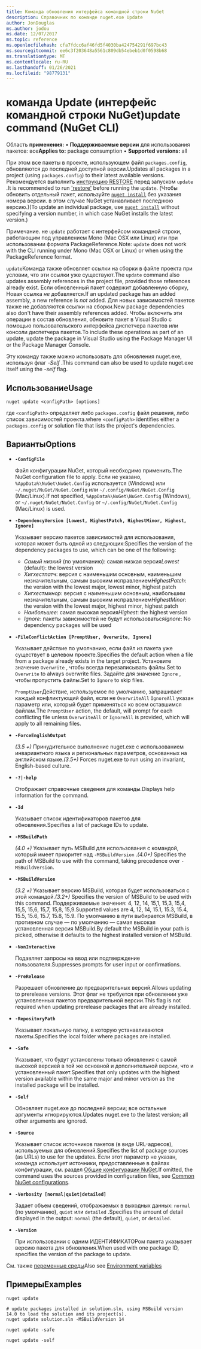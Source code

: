 ```yaml
---
title: Команда обновления интерфейса командной строки NuGet
description: Справочник по команде nuget.exe Update
author: JonDouglas
ms.author: jodou
ms.date: 12/07/2017
ms.topic: reference
ms.openlocfilehash: cfa7fdcc6af46fd5f4030ba424754291f697bc43
ms.sourcegitcommit: ee6c3f203648a5561c809db54ebeb1d0f0598b68
ms.translationtype: MT
ms.contentlocale: ru-RU
ms.lasthandoff: 01/26/2021
ms.locfileid: "98779131"
---
```

# <a name="update-command-nuget-cli"></a><span data-ttu-id="efca1-103">команда Update (интерфейс командной строки NuGet)</span><span class="sxs-lookup"><span data-stu-id="efca1-103">update command (NuGet CLI)</span></span>

<span data-ttu-id="efca1-104">Область **применения:** &bullet; **Поддерживаемые версии** для использования пакетов: все</span><span class="sxs-lookup"><span data-stu-id="efca1-104">**Applies to:** package consumption &bullet; **Supported versions:** all</span></span>

<span data-ttu-id="efca1-105">При этом все пакеты в проекте, использующем файл `packages.config`, обновляются до последней доступной версии.</span><span class="sxs-lookup"><span data-stu-id="efca1-105">Updates all packages in a project (using `packages.config`) to their latest available versions.</span></span> <span data-ttu-id="efca1-106">Рекомендуется выполнить [инструкцию RESTORE](cli-ref-restore.md) перед запуском `update` .</span><span class="sxs-lookup"><span data-stu-id="efca1-106">It is recommended to run ['restore'](cli-ref-restore.md) before running the `update`.</span></span> <span data-ttu-id="efca1-107">(Чтобы обновить отдельный пакет, используйте [`nuget install`](cli-ref-install.md) без указания номера версии. в этом случае NuGet устанавливает последнюю версию.)</span><span class="sxs-lookup"><span data-stu-id="efca1-107">(To update an individual package, use [`nuget install`](cli-ref-install.md) without specifying a version number, in which case NuGet installs the latest version.)</span></span>

<span data-ttu-id="efca1-108">Примечание. не `update` работает с интерфейсом командной строки, работающим под управлением Mono (Mac OSX или Linux) или при использовании формата PackageReference.</span><span class="sxs-lookup"><span data-stu-id="efca1-108">Note: `update` does not work with the CLI running under Mono (Mac OSX or Linux) or when using the PackageReference format.</span></span>

<span data-ttu-id="efca1-109">`update`Команда также обновляет ссылки на сборки в файле проекта при условии, что эти ссылки уже существуют.</span><span class="sxs-lookup"><span data-stu-id="efca1-109">The `update` command also updates assembly references in the project file, provided those references already exist.</span></span> <span data-ttu-id="efca1-110">Если обновленный пакет содержит добавленную сборку, Новая ссылка *не* добавляется.</span><span class="sxs-lookup"><span data-stu-id="efca1-110">If an updated package has an added assembly, a new reference is *not* added.</span></span> <span data-ttu-id="efca1-111">Для новых зависимостей пакетов также не добавляются ссылки на сборки.</span><span class="sxs-lookup"><span data-stu-id="efca1-111">New package dependencies also don't have their assembly references added.</span></span> <span data-ttu-id="efca1-112">Чтобы включить эти операции в состав обновления, обновите пакет в Visual Studio с помощью пользовательского интерфейса диспетчера пакетов или консоли диспетчера пакетов.</span><span class="sxs-lookup"><span data-stu-id="efca1-112">To include these operations as part of an update, update the package in Visual Studio using the Package Manager UI or the Package Manager Console.</span></span>

<span data-ttu-id="efca1-113">Эту команду также можно использовать для обновления nuget.exe, используя флаг *-Self* .</span><span class="sxs-lookup"><span data-stu-id="efca1-113">This command can also be used to update nuget.exe itself using the *-self* flag.</span></span>

## <a name="usage"></a><span data-ttu-id="efca1-114">Использование</span><span class="sxs-lookup"><span data-stu-id="efca1-114">Usage</span></span>

```cli
nuget update <configPath> [options]
```

<span data-ttu-id="efca1-115">где `<configPath>` определяет либо `packages.config` файл решения, либо список зависимостей проекта.</span><span class="sxs-lookup"><span data-stu-id="efca1-115">where `<configPath>` identifies either a `packages.config` or solution file that lists the project's dependencies.</span></span>

## <a name="options"></a><span data-ttu-id="efca1-116">Варианты</span><span class="sxs-lookup"><span data-stu-id="efca1-116">Options</span></span>

- **`-ConfigFile`**

  <span data-ttu-id="efca1-117">Файл конфигурации NuGet, который необходимо применить.</span><span class="sxs-lookup"><span data-stu-id="efca1-117">The NuGet configuration file to apply.</span></span> <span data-ttu-id="efca1-118">Если не указано, `%AppData%\NuGet\NuGet.Config` используется (Windows) или `~/.nuget/NuGet/NuGet.Config` или `~/.config/NuGet/NuGet.Config` (Mac/Linux).</span><span class="sxs-lookup"><span data-stu-id="efca1-118">If not specified, `%AppData%\NuGet\NuGet.Config` (Windows), or `~/.nuget/NuGet/NuGet.Config` or `~/.config/NuGet/NuGet.Config` (Mac/Linux) is used.</span></span>
  
- **`-DependencyVersion [Lowest, HighestPatch, HighestMinor, Highest, Ignore]`**

  <span data-ttu-id="efca1-119">Указывает версию пакетов зависимостей для использования, которая может быть одной из следующих:</span><span class="sxs-lookup"><span data-stu-id="efca1-119">Specifies the version of the dependency packages to use, which can be one of the following:</span></span><br/><ul><li><span data-ttu-id="efca1-120">*Самый низкий* (по умолчанию): самая низкая версия</span><span class="sxs-lookup"><span data-stu-id="efca1-120">*Lowest* (default): the lowest version</span></span></li><li><span data-ttu-id="efca1-121">*Хигхестпатч*: версия с наименьшим основным, наименьшим незначительным, самым высоким исправлением</span><span class="sxs-lookup"><span data-stu-id="efca1-121">*HighestPatch*: the version with the lowest major, lowest minor, highest patch</span></span></li><li><span data-ttu-id="efca1-122">*Хигхестминор*: версия с наименьшим основным, наибольшим незначительным, самым высоким исправлением</span><span class="sxs-lookup"><span data-stu-id="efca1-122">*HighestMinor*: the version with the lowest major, highest minor, highest patch</span></span></li><li><span data-ttu-id="efca1-123">*Наибольшее*: самая высокая версия</span><span class="sxs-lookup"><span data-stu-id="efca1-123">*Highest*: the highest version</span></span></li><li><span data-ttu-id="efca1-124">*Ignore*: пакеты зависимостей не будут использоваться</span><span class="sxs-lookup"><span data-stu-id="efca1-124">*Ignore*: No dependency packages will be used</span></span></li></ul>

- **`-FileConflictAction [PromptUser, Overwrite, Ignore]`**

  <span data-ttu-id="efca1-125">Указывает действие по умолчанию, если файл из пакета уже существует в целевом проекте.</span><span class="sxs-lookup"><span data-stu-id="efca1-125">Specifies the default action when a file from a package already exists in the target project.</span></span> <span data-ttu-id="efca1-126">Установите значение `Overwrite` , чтобы всегда перезаписывать файлы.</span><span class="sxs-lookup"><span data-stu-id="efca1-126">Set to `Overwrite` to always overwrite files.</span></span> <span data-ttu-id="efca1-127">Задайте для значение `Ignore` , чтобы пропустить файлы.</span><span class="sxs-lookup"><span data-stu-id="efca1-127">Set to `Ignore` to skip files.</span></span>

  <span data-ttu-id="efca1-128">`PromptUser`Действие, используемое по умолчанию, запрашивает каждый конфликтующий файл, если не `OverwriteAll` `IgnoreAll` указан параметр или, который будет применяться ко всем оставшимся файлам.</span><span class="sxs-lookup"><span data-stu-id="efca1-128">The `PromptUser` action, the default, will prompt for each conflicting file unless `OverwriteAll` or `IgnoreAll` is provided, which will apply to all remaining files.</span></span>

- **`-ForceEnglishOutput`**

  <span data-ttu-id="efca1-129">*(3.5 +)* Принудительное выполнение nuget.exe с использованием инвариантного языка и региональных параметров, основанных на английском языке.</span><span class="sxs-lookup"><span data-stu-id="efca1-129">*(3.5+)* Forces nuget.exe to run using an invariant, English-based culture.</span></span>

- **`-?|-help`**

  <span data-ttu-id="efca1-130">Отображает справочные сведения для команды.</span><span class="sxs-lookup"><span data-stu-id="efca1-130">Displays help information for the command.</span></span>

- **`-Id`**

  <span data-ttu-id="efca1-131">Указывает список идентификаторов пакетов для обновления.</span><span class="sxs-lookup"><span data-stu-id="efca1-131">Specifies a list of package IDs to update.</span></span>

- **`-MSBuildPath`**

  <span data-ttu-id="efca1-132">*(4.0 +)* Указывает путь MSBuild для использования с командой, который имеет приоритет над `-MSBuildVersion` .</span><span class="sxs-lookup"><span data-stu-id="efca1-132">*(4.0+)* Specifies the path of MSBuild to use with the command, taking precedence over `-MSBuildVersion`.</span></span>

- **`-MSBuildVersion`**

  <span data-ttu-id="efca1-133">*(3.2 +)* Указывает версию MSBuild, которая будет использоваться с этой командой.</span><span class="sxs-lookup"><span data-stu-id="efca1-133">*(3.2+)* Specifies the version of MSBuild to be used with this command.</span></span> <span data-ttu-id="efca1-134">Поддерживаемые значения: 4, 12, 14, 15,1, 15,3, 15,4, 15,5, 15,6, 15,7, 15,8, 15,9.</span><span class="sxs-lookup"><span data-stu-id="efca1-134">Supported values are 4, 12, 14, 15.1, 15.3, 15.4, 15.5, 15.6, 15.7, 15.8, 15.9.</span></span> <span data-ttu-id="efca1-135">По умолчанию в пути выбирается MSBuild, в противном случае — по умолчанию — самая высокая установленная версия MSBuild.</span><span class="sxs-lookup"><span data-stu-id="efca1-135">By default the MSBuild in your path is picked, otherwise it defaults to the highest installed version of MSBuild.</span></span>

- **`-NonInteractive`**

  <span data-ttu-id="efca1-136">Подавляет запросы на ввод или подтверждение пользователя.</span><span class="sxs-lookup"><span data-stu-id="efca1-136">Suppresses prompts for user input or confirmations.</span></span>

- **`-PreRelease`**

  <span data-ttu-id="efca1-137">Разрешает обновление до предварительных версий.</span><span class="sxs-lookup"><span data-stu-id="efca1-137">Allows updating to prerelease versions.</span></span> <span data-ttu-id="efca1-138">Этот флаг не требуется при обновлении уже установленных пакетов предварительной версии.</span><span class="sxs-lookup"><span data-stu-id="efca1-138">This flag is not required when updating prerelease packages that are already installed.</span></span>

- **`-RepositoryPath`**

  <span data-ttu-id="efca1-139">Указывает локальную папку, в которую устанавливаются пакеты.</span><span class="sxs-lookup"><span data-stu-id="efca1-139">Specifies the local folder where packages are installed.</span></span>

- **`-Safe`**

  <span data-ttu-id="efca1-140">Указывает, что будут установлены только обновления с самой высокой версией в той же основной и дополнительной версии, что и установленный пакет.</span><span class="sxs-lookup"><span data-stu-id="efca1-140">Specifies that only updates with the highest version available within the same major and minor version as the installed package will be installed.</span></span>

- **`-Self`**

  <span data-ttu-id="efca1-141">Обновляет nuget.exe до последней версии; все остальные аргументы игнорируются.</span><span class="sxs-lookup"><span data-stu-id="efca1-141">Updates nuget.exe to the latest version; all other arguments are ignored.</span></span>

- **`-Source`**

  <span data-ttu-id="efca1-142">Указывает список источников пакетов (в виде URL-адресов), используемых для обновлений.</span><span class="sxs-lookup"><span data-stu-id="efca1-142">Specifies the list of package sources (as URLs) to use for the updates.</span></span> <span data-ttu-id="efca1-143">Если этот параметр не указан, команда использует источники, предоставленные в файлах конфигурации, см. раздел [Общие конфигурации NuGet](../../consume-packages/configuring-nuget-behavior.md).</span><span class="sxs-lookup"><span data-stu-id="efca1-143">If omitted, the command uses the sources provided in configuration files, see [Common NuGet configurations](../../consume-packages/configuring-nuget-behavior.md).</span></span>

- **`-Verbosity [normal|quiet|detailed]`**

  <span data-ttu-id="efca1-144">Задает объем сведений, отображаемых в выходных данных: `normal` (по умолчанию), `quiet` или `detailed` .</span><span class="sxs-lookup"><span data-stu-id="efca1-144">Specifies the amount of detail displayed in the output: `normal` (the default), `quiet`, or `detailed`.</span></span>

- **`-Version`**

  <span data-ttu-id="efca1-145">При использовании с одним ИДЕНТИФИКАТОРом пакета указывает версию пакета для обновления.</span><span class="sxs-lookup"><span data-stu-id="efca1-145">When used with one package ID, specifies the version of the package to update.</span></span>

<span data-ttu-id="efca1-146">См. также [переменные среды](cli-ref-environment-variables.md)</span><span class="sxs-lookup"><span data-stu-id="efca1-146">Also see [Environment variables](cli-ref-environment-variables.md)</span></span>

## <a name="examples"></a><span data-ttu-id="efca1-147">Примеры</span><span class="sxs-lookup"><span data-stu-id="efca1-147">Examples</span></span>

```cli
nuget update

# update packages installed in solution.sln, using MSBuild version 14.0 to load the solution and its project(s).
nuget update solution.sln -MSBuildVersion 14

nuget update -safe

nuget update -self
```
